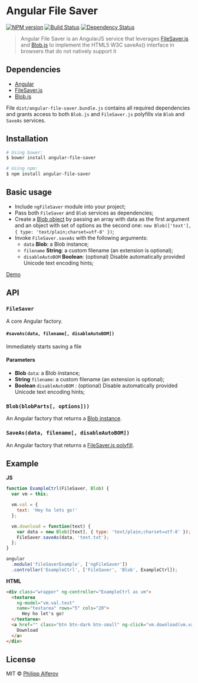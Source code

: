# Angular File Saver

[![NPM version][npm-image]][npm-url]
[![Build Status][travis-image]][travis-url]
[![Dependency Status][depstat-image]][depstat-url]

> Angular File Saver is an AngularJS service that leverages
[FileSaver.js](https://github.com/eligrey/FileSaver.js/) and
[Blob.js](https://github.com/eligrey/Blob.js/) to implement the HTML5 W3C
saveAs() interface in browsers that do not natively support it

## Dependencies
- [Angular](https://github.com/angular/angular.js)
- [FileSaver.js](https://github.com/eligrey/FileSaver.js/)
- [Blob.js](https://github.com/eligrey/Blob.js/)

File `dist/angular-file-saver.bundle.js` contains all required dependencies and
grants access to both `Blob.js` and `FileSaver.js` polyfills via `Blob` and
`SaveAs` services.

## Installation

```sh
# Using bower:
$ bower install angular-file-saver

# Using npm:
$ npm install angular-file-saver
```

## Basic usage
- Include `ngFileSaver` module into your project;
- Pass both `FileSaver` and `Blob` services as dependencies;
- Create a [Blob object](https://developer.mozilla.org/en/docs/Web/API/Blob) by
passing an array with data as the first argument and an object with set of options
as the second one: `new Blob(['text'], { type: 'text/plain;charset=utf-8' })`;
- Invoke `FileSaver.saveAs` with the following arguments:
  - `data` **Blob**: a Blob instance;
  - `filename` **String**: a custom filename (an extension is optional);
  - `disableAutoBOM` **Boolean**: (optional) Disable automatically provided Unicode text encoding hints;

[Demo](http://alferov.github.io/angular-file-saver/#demo)

## API
### `FileSaver`
A core Angular factory.
#### `#saveAs(data, filename[, disableAutoBOM])`
Immediately starts saving a file

#### Parameters
- **Blob** `data`: a Blob instance;
- **String** `filename`: a custom filename (an extension is optional);
- **Boolean** `disableAutoBOM` : (optional) Disable automatically provided Unicode text encoding hints;

### `Blob(blobParts[, options]))`
An Angular factory that returns a [Blob instance](https://developer.mozilla.org/en/docs/Web/API/Blob).

### `SaveAs(data, filename[, disableAutoBOM])`
An Angular factory that returns a [FileSaver.js polyfill](https://github.com/eligrey/FileSaver.js/#syntax).

## Example
**JS**
```js
function ExampleCtrl(FileSaver, Blob) {
  var vm = this;

  vm.val = {
    text: 'Hey ho lets go!'
  };

  vm.download = function(text) {
    var data = new Blob([text], { type: 'text/plain;charset=utf-8' });
    FileSaver.saveAs(data, 'text.txt');
  };
}

angular
  .module('fileSaverExample', ['ngFileSaver'])
  .controller('ExampleCtrl', ['FileSaver', 'Blob', ExampleCtrl]);
```

**HTML**
```html
<div class="wrapper" ng-controller="ExampleCtrl as vm">
  <textarea
    ng-model="vm.val.text"
    name="textarea" rows="5" cols="20">
      Hey ho let's go!
  </textarea>
  <a href="" class="btn btn-dark btn-small" ng-click="vm.download(vm.val.text)">
    Download
  </a>
</div>
```

## License
MIT © [Philipp Alferov](https://github.com/alferov)

[npm-url]: https://npmjs.org/package/angular-file-saver
[npm-image]: https://img.shields.io/npm/v/angular-file-saver.svg?style=flat-square

[travis-url]: https://travis-ci.org/alferov/angular-file-saver
[travis-image]: https://img.shields.io/travis/alferov/angular-file-saver.svg?style=flat-square

[depstat-url]: https://david-dm.org/alferov/angular-file-saver
[depstat-image]: https://david-dm.org/alferov/angular-file-saver.svg?style=flat-square
